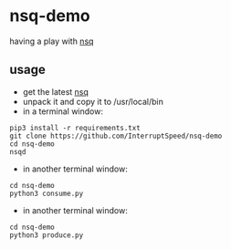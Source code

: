 # nsq-demo
having a play with [nsq](https://nsq.io)

## usage

+ get the latest [nsq](https://nsq.io/deployment/installing.html)
+ unpack it and copy it to /usr/local/bin
+ in a terminal window:

```
pip3 install -r requirements.txt
git clone https://github.com/InterruptSpeed/nsq-demo
cd nsq-demo
nsqd
```

+ in another terminal window:

```
cd nsq-demo
python3 consume.py
```

+ in another terminal window:

```
cd nsq-demo
python3 produce.py
```